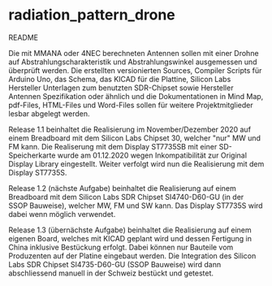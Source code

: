 # radiation_pattern_drone 
README

Die mit MMANA oder 4NEC berechneten Antennen sollen mit einer Drohne auf Abstrahlungscharakteristik und Abstrahlungswinkel ausgemessen und überprüft werden. Die erstellten versionierten Sources, Compiler Scripts für Arduino Uno, das Schema, das KICAD für die Plattine, Silicon Labs Hersteller Unterlagen zum benutzten SDR-Chipset sowie Hersteller Antennen Spezifikation oder ähnlich und die Dokumentationen in Mind Map, pdf-Files, HTML-Files und Word-Files sollen für weitere Projektmitglieder lesbar abgelegt werden.

Release 1.1 
beinhaltet die Realisierung im November/Dezember 2020 auf einem Breadboard mit dem Silicon Labs Chipset 30, welcher "nur" MW und FM kann. Die Realiserung mit dem Display ST7735SB mit einer SD-Speicherkarte wurde am 01.12.2020 wegen Inkompatibilität zur Original Display Library eingestellt. Weiter verfolgt wird nun die Realisierung mit dem Display ST7735S.

Release 1.2 (nächste Aufgabe)
beinhaltet die Realisierung auf einem Breadboard mit dem Silicon Labs SDR Chipset SI4740-D60-GU (in der SSOP Bauweise), welcher MW, FM und SW kann. Das Display ST7735S wird dabei wenn möglich verwendet.

Release 1.3 (übernächste Aufgabe)
beinhaltet die Realisierung auf einem eigenen Board, welches mit KICAD geplant wird und dessen Fertigung in China inklusive Bestückung erfolgt. Dabei können nur Bauteile vom Produzenten auf der Platine eingebaut werden. Die Integration des Silicon Labs SDR Chipset SI4735-D60-GU (SSOP Bauweise) wird dann abschliessend manuell in der Schweiz bestückt
und getestet.
